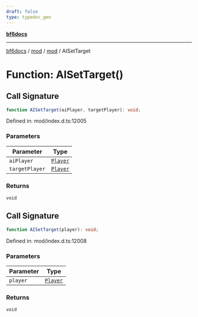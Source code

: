```yaml
---
draft: false
type: typedoc_gen
---
```


[**bf6docs**](../../../_index.md)

***

[bf6docs](../../../_index.md) / [mod](../../_index.md) / [mod](../_index.md) / AISetTarget

# Function: AISetTarget()

## Call Signature

```ts
function AISetTarget(aiPlayer, targetPlayer): void;
```

Defined in: mod/index.d.ts:12005

### Parameters

| Parameter | Type |
| ------ | ------ |
| `aiPlayer` | [`Player`](../Player/_index.md) |
| `targetPlayer` | [`Player`](../Player/_index.md) |

### Returns

`void`

## Call Signature

```ts
function AISetTarget(player): void;
```

Defined in: mod/index.d.ts:12008

### Parameters

| Parameter | Type |
| ------ | ------ |
| `player` | [`Player`](../Player/_index.md) |

### Returns

`void`
